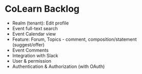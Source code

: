 CoLearn Backlog
===============

- Realm (tenant): Edit profile
- Event full-text search
- Event Calendar view
- Feature: Forum, Topics - comment, composition/statement (suggest/offer)
- Event Comments
- Integration with Slack
- User & permission
- Authentication & Authorization (with OAuth) 
